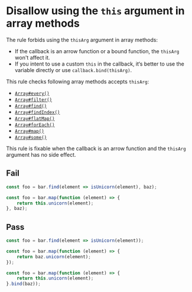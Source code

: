 # Disallow using the `this` argument in array methods

The rule forbids using the `thisArg` argument in array methods:

- If the callback is an arrow function or a bound function, the `thisArg` won't affect it.
- If you intent to use a custom `this` in the callback, it‘s better to use the variable directly or use `callback.bind(thisArg)`.

This rule checks following array methods accepts `thisArg`:

- [`Array#every()`](https://developer.mozilla.org/en-US/docs/Web/JavaScript/Reference/Global_objects/Array/every)
- [`Array#filter()`](https://developer.mozilla.org/en-US/docs/Web/JavaScript/Reference/Global_objects/Array/filter)
- [`Array#find()`](https://developer.mozilla.org/en-US/docs/Web/JavaScript/Reference/Global_objects/Array/find)
- [`Array#findIndex()`](https://developer.mozilla.org/en-US/docs/Web/JavaScript/Reference/Global_objects/Array/findIndex)
- [`Array#flatMap()`](https://developer.mozilla.org/en-US/docs/Web/JavaScript/Reference/Global_objects/Array/flatMap)
- [`Array#forEach()`](https://developer.mozilla.org/en-US/docs/Web/JavaScript/Reference/Global_objects/Array/forEach)
- [`Array#map()`](https://developer.mozilla.org/en-US/docs/Web/JavaScript/Reference/Global_objects/Array/map)
- [`Array#some()`](https://developer.mozilla.org/en-US/docs/Web/JavaScript/Reference/Global_objects/Array/some)

This rule is fixable when the callback is an arrow function and the `thisArg` argument has no side effect.

## Fail

```js
const foo = bar.find(element => isUnicorn(element), baz);
```

```js
const foo = bar.map(function (element) => {
	return this.unicorn(element);
}, baz);
```

## Pass

```js
const foo = bar.find(element => isUnicorn(element));
```

```js
const foo = bar.map(function (element) => {
	return baz.unicorn(element);
});
```

```js
const foo = bar.map(function (element) => {
	return this.unicorn(element);
}.bind(baz));
```
